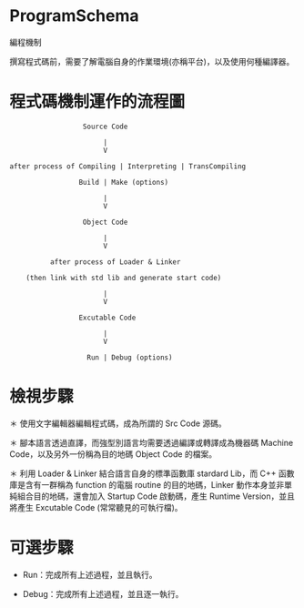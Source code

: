 # ProgramSchema
編程機制

撰寫程式碼前，需要了解電腦自身的作業環境(亦稱平台)，以及使用何種編譯器。

# 程式碼機制運作的流程圖

                      Source Code
                      
                           |
                           V
                       
    after process of Compiling | Interpreting | TransCompiling
    
                     Build | Make (options)
    
                           |
                           V
                           
                      Object Code
                      
                           |
                           V
                           
              after process of Loader & Linker
              
        (then link with std lib and generate start code)
        
                           |
                           V
                        
                     Excutable Code
                     
                           |
                           V
                           
                       Run | Debug (options)
                     

# 檢視步驟

＊ 使用文字編輯器編輯程式碼，成為所謂的 Src Code 源碼。

＊ 腳本語言透過直譯，而強型別語言均需要透過編譯或轉譯成為機器碼 Machine Code，以及另外一份稱為目的地碼 Object Code 的檔案。

＊ 利用 Loader & Linker 結合語言自身的標準函數庫 stardard Lib，而 C++ 函數庫是含有一群稱為 function 的電腦 routine 的目的地碼，Linker 動作本身並非單純組合目的地碼，還會加入 Startup Code 啟動碼，產生 Runtime Version，並且將產生 Excutable Code (常常聽見的可執行檔)。

# 可選步驟

* Run：完成所有上述過程，並且執行。

* Debug：完成所有上述過程，並且逐一執行。

